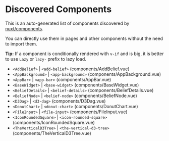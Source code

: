 # Discovered Components

This is an auto-generated list of components discovered by [nuxt/components](https://github.com/nuxt/components).

You can directly use them in pages and other components without the need to import them.

**Tip:** If a component is conditionally rendered with `v-if` and is big, it is better to use `Lazy` or `lazy-` prefix to lazy load.

- `<AddBelief>` | `<add-belief>` (components/AddBelief.vue)
- `<AppBackground>` | `<app-background>` (components/AppBackground.vue)
- `<AppBar>` | `<app-bar>` (components/AppBar.vue)
- `<BaseWidget>` | `<base-widget>` (components/BaseWidget.vue)
- `<BeliefDetails>` | `<belief-details>` (components/BeliefDetails.vue)
- `<BeliefNode>` | `<belief-node>` (components/BeliefNode.vue)
- `<D3Dag>` | `<d3-dag>` (components/D3Dag.vue)
- `<DonutChart>` | `<donut-chart>` (components/DonutChart.vue)
- `<FileInput>` | `<file-input>` (components/FileInput.vue)
- `<IconRoundedSquare>` | `<icon-rounded-square>` (components/IconRoundedSquare.vue)
- `<TheVerticalD3Tree>` | `<the-vertical-d3-tree>` (components/TheVerticalD3Tree.vue)
